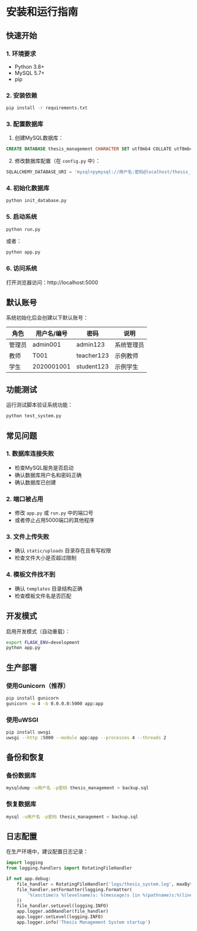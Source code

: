# 安装和运行指南

## 快速开始

### 1. 环境要求
- Python 3.8+
- MySQL 5.7+
- pip

### 2. 安装依赖
```bash
pip install -r requirements.txt
```

### 3. 配置数据库
1. 创建MySQL数据库：
```sql
CREATE DATABASE thesis_management CHARACTER SET utf8mb4 COLLATE utf8mb4_unicode_ci;
```

2. 修改数据库配置（在 `config.py` 中）：
```python
SQLALCHEMY_DATABASE_URI = 'mysql+pymysql://用户名:密码@localhost/thesis_management'
```

### 4. 初始化数据库
```bash
python init_database.py
```

### 5. 启动系统
```bash
python run.py
```

或者：
```bash
python app.py
```

### 6. 访问系统
打开浏览器访问：http://localhost:5000

## 默认账号

系统初始化后会创建以下默认账号：

| 角色 | 用户名/编号 | 密码 | 说明 |
|------|-------------|------|------|
| 管理员 | admin001 | admin123 | 系统管理员 |
| 教师 | T001 | teacher123 | 示例教师 |
| 学生 | 2020001001 | student123 | 示例学生 |

## 功能测试

运行测试脚本验证系统功能：
```bash
python test_system.py
```

## 常见问题

### 1. 数据库连接失败
- 检查MySQL服务是否启动
- 确认数据库用户名和密码正确
- 确认数据库已创建

### 2. 端口被占用
- 修改 `app.py` 或 `run.py` 中的端口号
- 或者停止占用5000端口的其他程序

### 3. 文件上传失败
- 确认 `static/uploads` 目录存在且有写权限
- 检查文件大小是否超过限制

### 4. 模板文件找不到
- 确认 `templates` 目录结构正确
- 检查模板文件名是否匹配

## 开发模式

启用开发模式（自动重载）：
```bash
export FLASK_ENV=development
python app.py
```

## 生产部署

### 使用Gunicorn（推荐）
```bash
pip install gunicorn
gunicorn -w 4 -b 0.0.0.0:5000 app:app
```

### 使用uWSGI
```bash
pip install uwsgi
uwsgi --http :5000 --module app:app --processes 4 --threads 2
```

## 备份和恢复

### 备份数据库
```bash
mysqldump -u用户名 -p密码 thesis_management > backup.sql
```

### 恢复数据库
```bash
mysql -u用户名 -p密码 thesis_management < backup.sql
```

## 日志配置

在生产环境中，建议配置日志记录：

```python
import logging
from logging.handlers import RotatingFileHandler

if not app.debug:
    file_handler = RotatingFileHandler('logs/thesis_system.log', maxBytes=10240, backupCount=10)
    file_handler.setFormatter(logging.Formatter(
        '%(asctime)s %(levelname)s: %(message)s [in %(pathname)s:%(lineno)d]'
    ))
    file_handler.setLevel(logging.INFO)
    app.logger.addHandler(file_handler)
    app.logger.setLevel(logging.INFO)
    app.logger.info('Thesis Management System startup')
```
